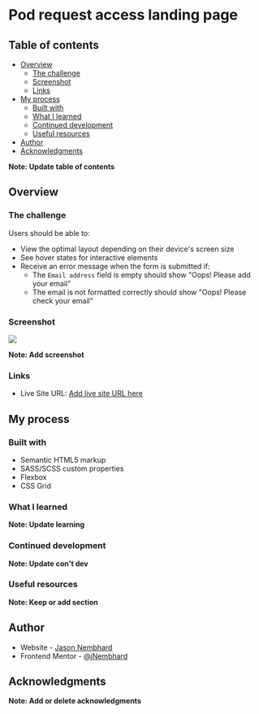 # Pod request access landing page

## Table of contents

- [Overview](#overview)
  - [The challenge](#the-challenge)
  - [Screenshot](#screenshot)
  - [Links](#links)
- [My process](#my-process)
  - [Built with](#built-with)
  - [What I learned](#what-i-learned)
  - [Continued development](#continued-development)
  - [Useful resources](#useful-resources)
- [Author](#author)
- [Acknowledgments](#acknowledgments)

**Note: Update table of contents**

## Overview

### The challenge

Users should be able to:

- View the optimal layout depending on their device's screen size
- See hover states for interactive elements
- Receive an error message when the form is submitted if:
  - The `Email address` field is empty should show "Oops! Please add your email"
  - The email is not formatted correctly should show "Oops! Please check your email"

### Screenshot

![](./screenshot.jpg)

**Note: Add screenshot**

### Links

- Live Site URL: [Add live site URL here](https://your-live-site-url.com)

## My process

### Built with

- Semantic HTML5 markup
- SASS/SCSS custom properties
- Flexbox
- CSS Grid

### What I learned

**Note: Update learning**

### Continued development

**Note: Update con't dev**

### Useful resources

**Note: Keep or add section**

## Author

- Website - [Jason Nembhard](https://www.jasonnembhard.com)
- Frontend Mentor - [@jNembhard](https://www.frontendmentor.io/profile/jNembhard)

## Acknowledgments

**Note: Add or delete acknowledgments**
